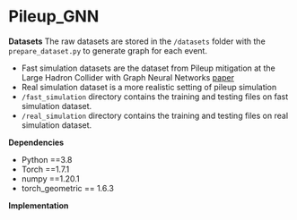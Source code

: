 # Pileup_GNN

**Datasets**
The raw datasets are stored in the `/datasets` folder with the `prepare_dataset.py` to generate graph for each event.
- Fast simulation datasets are the dataset from Pileup mitigation at the Large Hadron Collider
with Graph Neural Networks [paper](https://arxiv.org/pdf/1810.07988.pdf)
- Real simulation dataset is a more realistic setting of pileup simulation
- `/fast_simulation` directory contains the training and testing files on fast simulation dataset.
- `/real_simulation` directory contains the training and testing files on real simulation dataset. 

**Dependencies**
- Python ==3.8
- Torch  ==1.7.1
- numpy ==1.20.1
- torch_geometric == 1.6.3

**Implementation**


